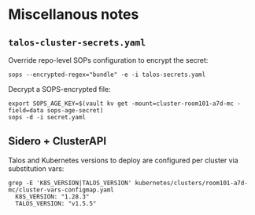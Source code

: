 # Miscellanous notes

## `talos-cluster-secrets.yaml`

Override repo-level SOPs configuration to encrypt the secret:

```
sops --encrypted-regex="bundle" -e -i talos-secrets.yaml
```

Decrypt a SOPS-encrypted file:

```
export SOPS_AGE_KEY=$(vault kv get -mount=cluster-room101-a7d-mc -field=data sops-age-secret)
sops -d -i secret.yaml
```

## Sidero + ClusterAPI

Talos and Kubernetes versions to deploy are configured per cluster via substitution vars:

```
grep -E 'K8S_VERSION|TALOS_VERSION' kubernetes/clusters/room101-a7d-mc/cluster-vars-configmap.yaml
  K8S_VERSION: "1.28.3"
  TALOS_VERSION: "v1.5.5"
```

